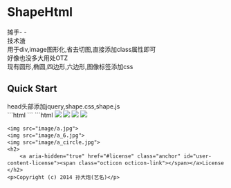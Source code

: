 <h1>ShapeHtml</h1>
摊手- -<br/>
技术渣<br/>
用于div,image图形化,省去切图,直接添加class属性即可<br/>好像也没多大用处OTZ<br/>
现有圆形,椭圆,四边形,六边形,图像标签添加css<br/>
<h2>Quick Start</h2>
head头部添加jquery,shape.css,shape.js<br/>
```html
<link href="css/shape.css" rel="stylesheet"/>
<script src="http://code.jquery.com/jquery-2.1.1.js"></script>
<script src="js/shape.js"></script>
```
```html
<img class="shape_circle" src="img/shape_circle/jpg">
<img class="shape_oval" src="img/shape_circle/jpg"/>
<img class="shape_side_four" src="img/shape_circle/jpg">
<img class="shape_side_six" src="img/shape_circle/jpg">

```
<img src="image/a.jpg">
<img src="image/a_6.jpg">
<img src="image/a_circle.jpg">
<h2>
	<a aria-hidden="true" href="#license" class="anchor" id="user-content-license"><span class="octicon octicon-link"></span></a>License
</h2>
<p>Copyright (c) 2014 孙大炮(艺名)</p>
